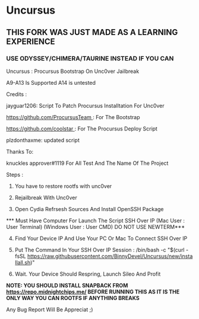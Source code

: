 # Uncursus
## **THIS FORK WAS JUST MADE AS A LEARNING EXPERIENCE**

### **USE ODYSSEY/CHIMERA/TAURINE INSTEAD IF YOU CAN**

Uncursus : Procursus Bootstrap On Unc0ver Jailbreak

A9-A13 Is Supported A14 is untested
 
Credits :

jayguar1206: Script To Patch Procursus Installtation For Unc0ver

https://github.com/ProcursusTeam : For The Bootstrap

https://github.com/coolstar : For The Procursus Deploy Script

plzdonthaxme: updated script

Thanks To:

knuckles approver#1119 For All Test And The Name Of The Project

Steps :

1) You have to restore rootfs with unc0ver

2) Rejailbreak With Unc0ver

3) Open Cydia Refrsesh Sources And Install OpenSSH Package

*** Must Have Computer For Launch The Script SSH Over IP  (Mac User : User Terminal) (Windows User : User CMD) DO NOT USE NEWTERM***

4)  Find Your Device IP And Use Your PC Or Mac To Connect SSH Over IP

5) Put The Command In Your SSH Over IP Session : /bin/bash -c "$(curl -fsSL https://raw.githubusercontent.com/BinnyDevel/Uncursus/new/installall.sh)"

6) Wait. Your Device Should Respring, Launch Sileo And Profit

**NOTE: YOU SHOULD INSTALL SNAPBACK FROM https://repo.midnightchips.me/ BEFORE RUNNING THIS AS IT IS THE ONLY WAY YOU CAN ROOTFS IF ANYTHING BREAKS**

Any Bug Report Will Be Appreciat ;) 
